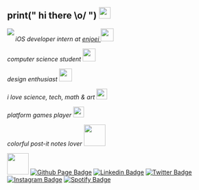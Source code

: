 ## print(" hi there \\o/ ") <img src="https://user-images.githubusercontent.com/5679180/79618120-0daffb80-80be-11ea-819e-d2b0fa904d07.gif" width="27px">

<img align="left" src="https://github.com/anathayna/anathayna/blob/master/pusheencode.gif"/>

<em>iOS developer intern at <a href="http://www.enjoei.com.br">enjoei </a><img src="https://media.giphy.com/media/WUlplcMpOCEmTGBtBW/giphy.gif" width="30"></em>

<em>computer science student </a><img src="https://github.com/anathayna/anathayna/blob/master/bmo.gif?raw=1" width="30vw"/></em>

<em>design enthusiast </a><img src="https://github.com/anathayna/anathayna/blob/master/enthusiast.gif?raw=1" width="30vw"/></em>

<em>i love science, tech, math & art  </a><img src="https://github.com/anathayna/anathayna/blob/master/happy.gif?raw=1" width="25vw"/></em>

<em>platform games player </a><img src="https://github.com/anathayna/anathayna/blob/master/coin.gif?raw=1" width="25vw"/></em>

<em>colorful post-it notes lover </a><img src="https://github.com/anathayna/anathayna/blob/master/nyancat.gif?raw=1" width="50vw"/></em>

<!-- <img src="https://github.com/anathayna/anathayna/blob/master/dino.gif"/> -->

<img src="https://media.giphy.com/media/VgCDAzcKvsR6OM0uWg/giphy.gif" width="50"> [![Github Page Badge](https://img.shields.io/badge/-Github_Page-000?style=flat-square&logo=Github&logoColor=white&link=https://anathayna.github.io)](https://anathayna.github.io)
[![Linkedin Badge](https://img.shields.io/badge/-LinkedIn-blue?style=flat-square&logo=Linkedin&logoColor=white&link=https://www.linkedin.com/in/anathaynafranca/)](https://www.linkedin.com/in/anathaynafranca/)
[![Twitter Badge](https://img.shields.io/badge/-Twitter-1ca0f1?style=flat-square&labelColor=1ca0f1&logo=twitter&logoColor=white&link=https://twitter.com/anadehavaiana)](https://twitter.com/anadehavaiana)
[![Instagram Badge](https://img.shields.io/badge/-Instagram-c039a6?style=flat-square&labelColor=c039a6&logo=instagram&logoColor=white&link=https://instagram.com/anadehavaiana)](https://instagram.com/anadehavaiana)
[![Spotify Badge](https://img.shields.io/badge/-Spotify-1db954?style=flat-square&labelColor=1db954&logo=spotify&logoColor=white&link=https://open.spotify.com/user/22prktxbbzv476kqemxclmwri)](https://open.spotify.com/user/22prktxbbzv476kqemxclmwri)

<!-- ![Alt Text](https://media.giphy.com/media/11D0XkJInM2ssU/giphy.gif) -->
